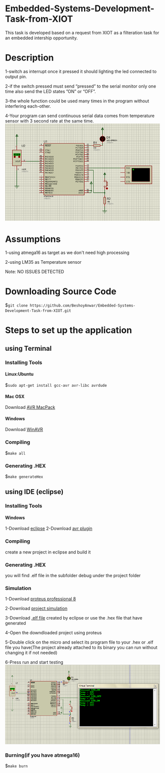 # Embedded-Systems-Development-Task-from-XIOT
This task is developed based on a request from XIOT as a filteration task for an embedded intership opportunity.
# Description
  1-switch as interrupt once it pressed it should lighting the led connected to output pin.
  
  2-if the switch pressed must send “pressed” to the serial monitor only one time also send the LED states ”ON” or “OFF”.
  
  3-the whole function could be used many times in the program without interfering each-other.
  
  4-Your program can send continuous serial data comes from temperature sensor with 3 second rate at the same time.
  ![Project Design](https://github.com/BeshoyAnwar/Embedded-Systems-Development-Task-from-XIOT/blob/master/projectDesign.png)
# Assumptions
  1-using atmega16 as target as we don't need high processing
  
  2-using LM35 as Temperature sensor
  
Note: NO ISSUES DETECTED
# Downloading Source Code
  $`git clone https://github.com/BeshoyAnwar/Embedded-Systems-Development-Task-from-XIOT.git`
# Steps to set up the application
## using Terminal
### Installing Tools
#### Linux:Ubuntu
  $`sudo apt-get install gcc-avr avr-libc avrdude`
#### Mac OSX
  Download [AVR MacPack](https://www.obdev.at/products/crosspack/download.html)
#### Windows
  Download [WinAVR](http://winavr.sourceforge.net/download.html)
### Compiling
  $`make all`
### Generating .HEX
  $`make generateHex`
## using IDE (eclipse)
### Installing Tools
#### Windows
  1-Download [eclipse](https://www.eclipse.org/downloads/download.php?file=/oomph/epp/photon/R/eclipse-inst-win64.exe)
  2-Download [avr plugin](http://avr-eclipse.sourceforge.net/wiki/index.php/Plugin_Download)
### Compiling
  create a new project in eclipse and build it
### Generating .HEX
  you will find .elf file in the subfolder debug under the project folder
### Simulation
  1-Download [proteus professional 8](http://getintopc.com/softwares/electronics/proteus-8-free-download/)
  
  2-Download [project simulation](https://github.com/BeshoyAnwar/Embedded-Systems-Development-Task-from-XIOT/raw/master/projectsimulation.pdsprj)
  
  3-Download [.elf file](https://github.com/BeshoyAnwar/Embedded-Systems-Development-Task-from-XIOT/raw/master/elfProjectFile.elf) created     by eclipse or use the .hex file that have generated
  
  4-Open the downdloaded project using proteus 
  
  5-Double click on the micro and select its program file to your .hex or .elf file you have(The project already attached to its binary you can run without changing it if not needed)
  
  6-Press run and start testing
  ![Project Testing](https://github.com/BeshoyAnwar/Embedded-Systems-Development-Task-from-XIOT/blob/master/projectTesting.png)
### Burning(if you have atmega16)
  $`make burn`
